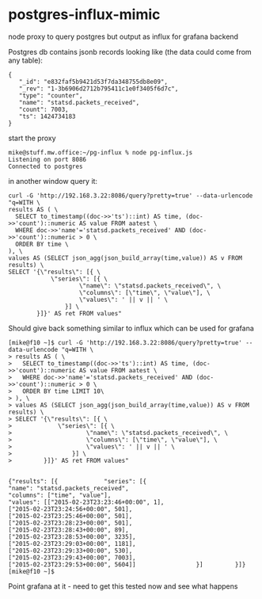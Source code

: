 # postgres-influx-mimic
node proxy to query postgres but output as influx for grafana backend

Postgres db contains jsonb records looking like (the data could come from any table):

```
{
   "_id": "e832faf5b9421d53f7da348755db8e09",
   "_rev": "1-3b6906d2712b795411c1e0f3405f6d7c",
   "type": "counter",
   "name": "statsd.packets_received",
   "count": 7003,
   "ts": 1424734183
}
```

start the proxy 
```
mike@stuff.mw.office:~/pg-influx % node pg-influx.js
Listening on port 8086
Connected to postgres

```

in another window query it:
```
curl -G 'http://192.168.3.22:8086/query?pretty=true' --data-urlencode "q=WITH \
results AS ( \
  SELECT to_timestamp((doc->>'ts')::int) AS time, (doc->>'count')::numeric AS value FROM aatest \
  WHERE doc->>'name'='statsd.packets_received' AND (doc->>'count')::numeric > 0 \
  ORDER BY time \
), \
values AS (SELECT json_agg(json_build_array(time,value)) AS v FROM results) \
SELECT '{\"results\": [{ \
            \"series\": [{ \
                    \"name\": \"statsd.packets_received\", \
                    \"columns\": [\"time\", \"value\"], \
                    \"values\": ' || v || ' \
                }] \
        }]}' AS ret FROM values"
```

Should give back something similar to influx which can be used for grafana

```
[mike@f10 ~]$ curl -G 'http://192.168.3.22:8086/query?pretty=true' --data-urlencode "q=WITH \
> results AS ( \
>   SELECT to_timestamp((doc->>'ts')::int) AS time, (doc->>'count')::numeric AS value FROM aatest \
>   WHERE doc->>'name'='statsd.packets_received' AND (doc->>'count')::numeric > 0 \
>   ORDER BY time LIMIT 10\
> ), \
> values AS (SELECT json_agg(json_build_array(time,value)) AS v FROM results) \
> SELECT '{\"results\": [{ \
>             \"series\": [{ \
>                     \"name\": \"statsd.packets_received\", \
>                     \"columns\": [\"time\", \"value\"], \
>                     \"values\": ' || v || ' \
>                 }] \
>         }]}' AS ret FROM values"


{"results": [{             "series": [{
"name": "statsd.packets_received",   
"columns": ["time", "value"],
"values": [["2015-02-23T23:23:46+00:00", 1],
["2015-02-23T23:24:56+00:00", 501], 
["2015-02-23T23:25:46+00:00", 501], 
["2015-02-23T23:28:23+00:00", 501],
["2015-02-23T23:28:43+00:00", 89],
["2015-02-23T23:28:53+00:00", 3235], 
["2015-02-23T23:29:03+00:00", 1181],
["2015-02-23T23:29:33+00:00", 530],
["2015-02-23T23:29:43+00:00", 7003],
["2015-02-23T23:29:53+00:00", 5604]]                 }]         }]}
[mike@f10 ~]$ 

```


Point grafana at it - need to get this tested now and see what happens 
